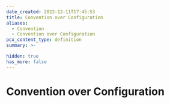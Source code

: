 ```yaml
---
date_created: 2022-12-11T17:45:53
title: Convention over Configuration
aliases:
  - Convention
  - Convention over Configuration
pcx_content_type: definition
summary: >-

hidden: true
has_more: false
---
```


# Convention over Configuration

